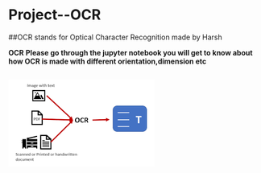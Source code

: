 # Project--OCR
##OCR stands for Optical Character Recognition made by Harsh

 **OCR**
 **Please go through the jupyter notebook you will get to know about how OCR is made with different orientation,dimension etc**
<table>
   
</table>
<img src="Images/ocr.png">



